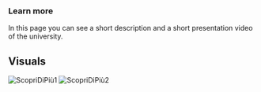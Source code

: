 ### Learn more
In this page you can see a short description and a short presentation video of the university.

## Visuals
![ScopriDiPiù1](https://user-images.githubusercontent.com/79788833/119338413-3ecf0800-bc90-11eb-8d7c-955a204cf2fe.JPG)
![ScopriDiPiù2](https://user-images.githubusercontent.com/79788833/119339291-46db7780-bc91-11eb-85bf-933ccdb66af8.JPG)
